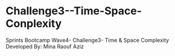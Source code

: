 # Challenge3--Time-Space-Conplexity
Sprints Bootcamp Wave4- Challenge3- Time & Space Complexity
Developed By: Mina Raouf Aziz
